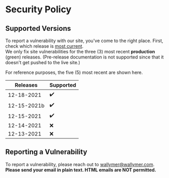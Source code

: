 # Security Policy

## Supported Versions
To report a vulnerability with our site, you've come to the right place. First, check which release is [most current](https://github.com/Wallymer/unicorndocs/releases).  
We only fix site vulnerabilities for the three (3) most recent **production** (green) releases. (Pre-release documentation is not supported since that it doesn't get pushed to the live site.)  

For reference purposes, the five (5) most recent are shown here.

| Releases | Supported          |
| ------- | ------------------ |
| 12-18-2021 | :heavy_check_mark:
| 12-15-2021b | :heavy_check_mark: |
| 12-15-2021 | :heavy_check_mark: |
| 12-14-2021 | :x: |
| 12-13-2021 | :x: |

## Reporting a Vulnerability

To report a vulnerability, please reach out to [wallymer@wallymer.com](mailto:wallymer@wallymer.com). **Please send your email in plain text. HTML emails are NOT permitted.**
